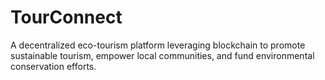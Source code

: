 # TourConnect
A decentralized eco-tourism platform leveraging blockchain to promote sustainable tourism, empower local communities, and fund environmental conservation efforts.
